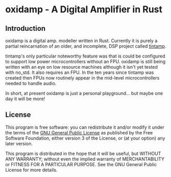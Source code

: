 oxidamp - A Digital Amplifier in Rust
=====================================

Introduction
------------

oxidamp is a digital amp. modeller written in Rust. Currently it is
purely a partial reincarnation of an older, and incomplete, DSP project
called [tintamp](https://github.com/daniel-thompson/tintamp).

tintamp's only particular noteworthy feature was that is could be
configured to support low power microcontrollers without an FPU. oxidamp
is still being written with an eye on low resource machines although
it isn't yet tested with no_std. It also requires an FPU. In the ten years
since tintamp was created then FPUs now routinely appear in the mid-level
microcontrollers needed to handle audio.

In short, at present oxidamp is just a personal playground... but maybe
one day it will be more!

License
-------

This program is free software: you can redistribute it and/or modify it
under the terms of the [GNU General Public License](LICENSE.md) as
published by the Free Software Foundation, either version 3 of the
License, or (at your option) any later version.

This program is distributed in the hope that it will be useful, but
WITHOUT ANY WARRANTY; without even the implied warranty of
MERCHANTABILITY or FITNESS FOR A PARTICULAR PURPOSE.  See the GNU
General Public License for more details.

